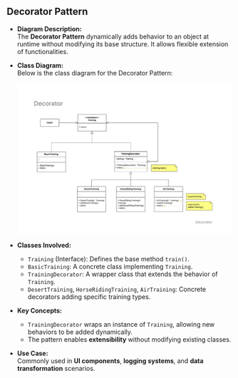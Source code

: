 ## Decorator Pattern

- **Diagram Description:**  
  The **Decorator Pattern** dynamically adds behavior to an object at runtime without modifying its base structure. It allows flexible extension of functionalities.

- **Class Diagram:**  
  Below is the class diagram for the Decorator Pattern:

  ![Decorator Diagram](decorator-diagram.png)

- **Classes Involved:**
  - `Training` (Interface): Defines the base method `train()`.
  - `BasicTraining`: A concrete class implementing `Training`.
  - `TrainingDecorator`: A wrapper class that extends the behavior of `Training`.
  - `DesertTraining`, `HorseRidingTraining`, `AirTraining`: Concrete decorators adding specific training types.

- **Key Concepts:**
  - `TrainingDecorator` wraps an instance of `Training`, allowing new behaviors to be added dynamically.
  - The pattern enables **extensibility** without modifying existing classes.

- **Use Case:**  
  Commonly used in **UI components**, **logging systems**, and **data transformation** scenarios.
